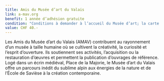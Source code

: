 ```yaml
---
title: Amis du Musée d’art du Valais
link: a-mav.org
benefit: 1 année d’adhésion gratuite
condition: "Conditions à demander à l’accueil du Musée d’art; la carte est valable durant l’année en cours.<br> Avantages sur le site internet."
value: CHF 40.-
---
```


Les Amis du Musée d’art du
Valais (AMAV) contribuent au
rayonnement d’un musée à
taille humaine où se cultivent
la créativité, la curiosité et l’esprit
d’ouverture. Ils soutiennent
ses activités, l’acquisition ou
la restauration d’œuvres et
permettent la publication d’ouvrages
de référence. Logé dans
un écrin médiéval, Place de la
Majorie, le Musée d’art du Valais
offre un parcours inédit du sublime
alpin aux énergies de la
nature et de l’École de Savièse à
la création contemporaine.
